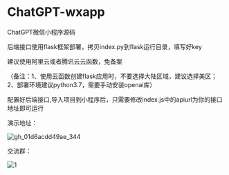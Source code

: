 # ChatGPT-wxapp
ChatGPT微信小程序源码

后端接口使用flask框架部署，拷贝index.py到flask运行目录，填写好key

建议使用阿里云或者腾讯云云函数，免备案

（备注：1、使用云函数创建flask应用时，不要选择大陆区域，建议选择美区；2、部署环境建议python3.7，需要手动安装openai库）

配置好后端接口,导入项目到小程序后，只需要修改index.js中的apiurl为你的接口地址即可运行

演示地址：

![gh_01d6acdd49ae_344](https://user-images.githubusercontent.com/24582880/218671208-ebd81d32-20e3-4ba9-b3bc-698edcd0a8bc.jpg)

交流群：

![1](https://user-images.githubusercontent.com/24582880/222938214-c73b1786-198f-438e-b8e2-d789def3497f.jpg)

